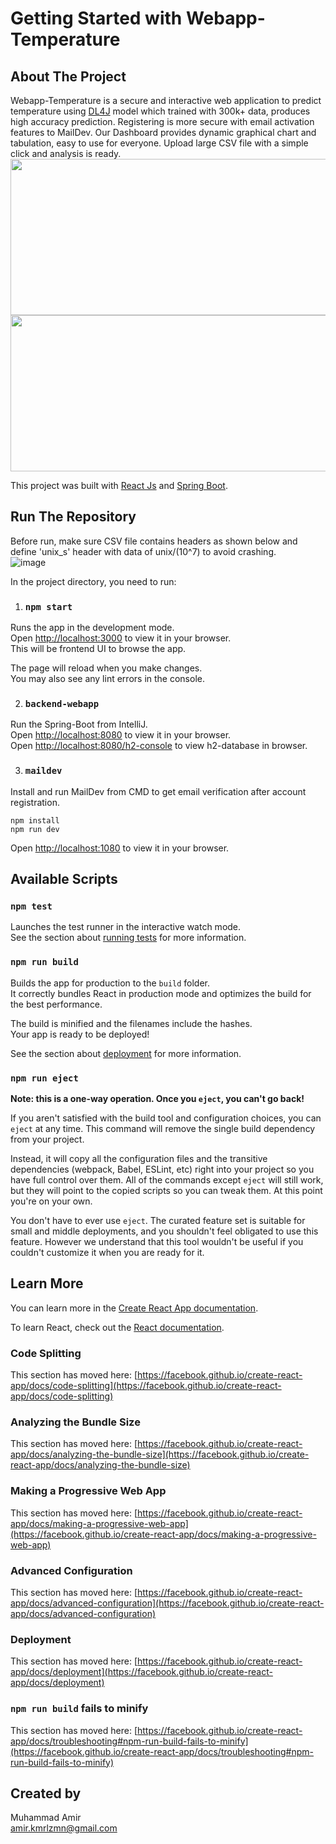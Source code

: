 # Getting Started with Webapp-Temperature
## About The Project

Webapp-Temperature is a secure and interactive web application to predict temperature using [DL4J](https://github.com/eclipse/deeplearning4j) model which trained with 300k+ data, produces high accuracy prediction. Registering is more secure with email activation features to MailDev. Our Dashboard provides dynamic graphical chart and tabulation, easy to use for everyone. Upload large CSV file with a simple click and analysis is ready.\
<img src="https://user-images.githubusercontent.com/94233069/165240908-4953c01f-24f6-4770-8741-f0dc8a6c7e6b.png" width="600" height="250">
<img src="https://user-images.githubusercontent.com/94233069/165241413-0b6de289-e226-4b71-b9fb-1f1e6abfe172.png" width="600" height="250">

This project was built with [React Js](https://github.com/facebook/create-react-app) and [Spring Boot](https://spring.io/projects/spring-boot).

## Run The Repository

Before run, make sure CSV file contains headers as shown below and define 'unix_s' header with data of unix/(10^7) to avoid crashing.\
![image](https://user-images.githubusercontent.com/94233069/165338590-e50589d8-2f2b-4ea7-b930-4881dde212b9.png)

In the project directory, you need to run:

1. ### `npm start`

Runs the app in the development mode.\
Open [http://localhost:3000](http://localhost:3000) to view it in your browser.\
This will be frontend UI to browse the app.

The page will reload when you make changes.\
You may also see any lint errors in the console.

2. ### `backend-webapp`
Run the Spring-Boot from IntelliJ.\
Open [http://localhost:8080](http://localhost:8080) to view it in your browser.\
Open [http://localhost:8080/h2-console](http://localhost:8080/h2-console) to view h2-database in browser.

3. ### `maildev`
Install and run MailDev from CMD to get email verification after account registration.
```
npm install
npm run dev
```
Open [http://localhost:1080](http://localhost:1080) to view it in your browser.

## Available Scripts
### `npm test`

Launches the test runner in the interactive watch mode.\
See the section about [running tests](https://facebook.github.io/create-react-app/docs/running-tests) for more information.

### `npm run build`

Builds the app for production to the `build` folder.\
It correctly bundles React in production mode and optimizes the build for the best performance.

The build is minified and the filenames include the hashes.\
Your app is ready to be deployed!

See the section about [deployment](https://facebook.github.io/create-react-app/docs/deployment) for more information.

### `npm run eject`

**Note: this is a one-way operation. Once you `eject`, you can't go back!**

If you aren't satisfied with the build tool and configuration choices, you can `eject` at any time. This command will remove the single build dependency from your project.

Instead, it will copy all the configuration files and the transitive dependencies (webpack, Babel, ESLint, etc) right into your project so you have full control over them. All of the commands except `eject` will still work, but they will point to the copied scripts so you can tweak them. At this point you're on your own.

You don't have to ever use `eject`. The curated feature set is suitable for small and middle deployments, and you shouldn't feel obligated to use this feature. However we understand that this tool wouldn't be useful if you couldn't customize it when you are ready for it.

## Learn More

You can learn more in the [Create React App documentation](https://facebook.github.io/create-react-app/docs/getting-started).

To learn React, check out the [React documentation](https://reactjs.org/).

### Code Splitting

This section has moved here: [https://facebook.github.io/create-react-app/docs/code-splitting](https://facebook.github.io/create-react-app/docs/code-splitting)

### Analyzing the Bundle Size

This section has moved here: [https://facebook.github.io/create-react-app/docs/analyzing-the-bundle-size](https://facebook.github.io/create-react-app/docs/analyzing-the-bundle-size)

### Making a Progressive Web App

This section has moved here: [https://facebook.github.io/create-react-app/docs/making-a-progressive-web-app](https://facebook.github.io/create-react-app/docs/making-a-progressive-web-app)

### Advanced Configuration

This section has moved here: [https://facebook.github.io/create-react-app/docs/advanced-configuration](https://facebook.github.io/create-react-app/docs/advanced-configuration)

### Deployment

This section has moved here: [https://facebook.github.io/create-react-app/docs/deployment](https://facebook.github.io/create-react-app/docs/deployment)

### `npm run build` fails to minify

This section has moved here: [https://facebook.github.io/create-react-app/docs/troubleshooting#npm-run-build-fails-to-minify](https://facebook.github.io/create-react-app/docs/troubleshooting#npm-run-build-fails-to-minify)

## Created by
Muhammad Amir\
amir.kmrlzmn@gmail.com
